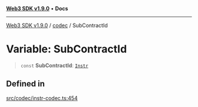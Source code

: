 [**Web3 SDK v1.9.0**](../../../README.md) • **Docs**

***

[Web3 SDK v1.9.0](../../../globals.md) / [codec](../README.md) / SubContractId

# Variable: SubContractId

> `const` **SubContractId**: [`Instr`](../type-aliases/Instr.md)

## Defined in

[src/codec/instr-codec.ts:454](https://github.com/Mystic-Nayy/alephium-web3/blob/c1afd789a197ce5fe21f08c2965942090157c33d/packages/web3/src/codec/instr-codec.ts#L454)
